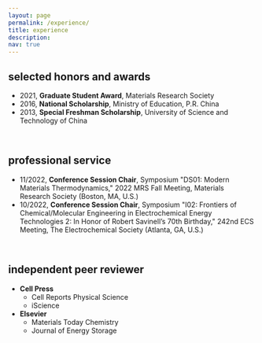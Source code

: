 ```yaml
---
layout: page
permalink: /experience/
title: experience
description:
nav: true
---
```


## selected honors and awards

* 2021, **Graduate Student Award**, Materials Research Society
* 2016, **National Scholarship**, Ministry of Education, P.R. China
* 2013, **Special Freshman Scholarship**, University of Science and Technology of China

<br>

## professional service

* 11/2022, **Conference Session Chair**, Symposium "DS01: Modern Materials Thermodynamics," 2022 MRS Fall Meeting, Materials Research Society (Boston, MA, U.S.)
* 10/2022, **Conference Session Chair**, Symposium "I02: Frontiers of Chemical/Molecular Engineering in Electrochemical Energy Technologies 2: In Honor of Robert Savinell’s 70th Birthday," 242nd ECS Meeting, The Electrochemical Society (Atlanta, GA, U.S.)

<br>

## independent peer reviewer

* **Cell Press**
  * Cell Reports Physical Science
  * iScience
* **Elsevier**
  * Materials Today Chemistry
  * Journal of Energy Storage
